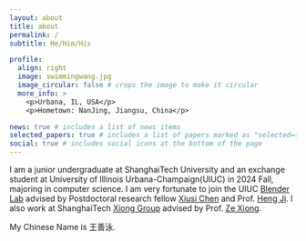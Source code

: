 ```yaml
---
layout: about
title: about
permalink: /
subtitle: He/Him/His

profile:
  align: right
  image: swimmingwang.jpg
  image_circular: false # crops the image to make it circular
  more_info: >
    <p>Urbana, IL, USA</p>
    <p>Hometown: NanJing, Jiangsu, China</p>

news: true # includes a list of news items
selected_papers: true # includes a list of papers marked as "selected={true}"
social: true # includes social icons at the bottom of the page
---
```


I am a junior undergraduate at ShanghaiTech University and an exchange student at University of Illinois Urbana-Champaign(UIUC) in 2024 Fall, majoring in computer science. I am very fortunate to join the UIUC [Blender Lab](https://blender.cs.illinois.edu/index.html) advised by Postdoctoral research fellow [Xiusi Chen](https://xiusic.github.io/) and Prof. [Heng Ji](https://blender.cs.illinois.edu/index.html). I also work at ShanghaiTech [Xiong Group](https://xiong-group.com/) advised by Prof. [Ze Xiong](https://xiong-group.com/people/).

My Chinese Name is 王善泳.